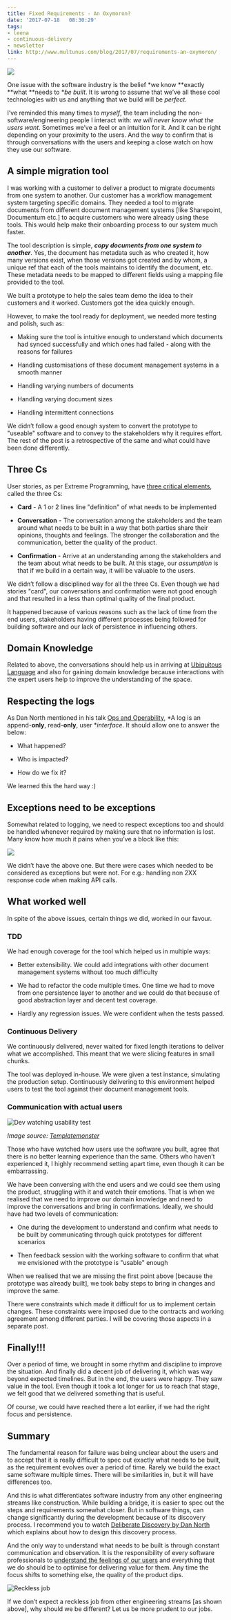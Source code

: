 ```yaml
---
title: Fixed Requirements - An Oxymoron?
date: '2017-07-18	08:30:29'
tags: 
- leena
- continuous-delivery
- newsletter
link: http://www.multunus.com/blog/2017/07/requirements-an-oxymoron/
---
```


![](https://s3.amazonaws.com/multunus-cdimages/build-cycle.png)

One issue with the software industry is the belief *we know **exactly **what **needs to **be built*. It is wrong to assume that we’ve all these cool technologies with us and anything that we build will be *perfect*.

I’ve reminded this many times to *myself*, the team including the non-software/engineering people I interact with: *we will never know what the users want*. Sometimes we’ve a feel or an intuition for it. And it can be right depending on your proximity to the users. And the way to confirm that is through conversations with the users and keeping a close watch on how they use our software. 

## A simple migration tool

I was working with a customer to deliver a product to migrate documents from one system to another. Our customer has a workflow management system targeting specific domains. They needed a tool to migrate documents from different document management systems [like Sharepoint, Documentum etc.] to acquire customers who were already using these tools. This would help make their onboarding process to our system much faster.

The tool description is simple, **_copy documents from one _****_system_****_ to another_**. Yes, the document has metadata such as who created it, how many versions exist, when those versions got created and by whom, a unique ref that each of the tools maintains to identify the document, etc. These metadata needs to be mapped to different fields using a mapping file provided to the tool.

We built a prototype to help the sales team demo the idea to their customers and it worked. Customers got the idea quickly enough. 

However, to make the tool ready for deployment, we needed more testing and polish, such as:

* Making sure the tool is intuitive enough to understand which documents had synced successfully  and which ones had  failed - along with the reasons for failures

* Handling customisations of these document management systems in a smooth manner

* Handling varying numbers of documents 

* Handling varying document sizes

* Handling intermittent connections

We didn’t follow a good enough system to convert the prototype to  "useable" software and to convey to the stakeholders why it requires effort. The rest of the post is a retrospective of the same and what could have been done differently.

## Three Cs

User stories, as per Extreme Programming, have [three ](http://ronjeffries.com/xprog/articles/expcardconversationconfirmation/)[critical](http://ronjeffries.com/xprog/articles/expcardconversationconfirmation/)[ elements](http://ronjeffries.com/xprog/articles/expcardconversationconfirmation/), called the three Cs:

* **Card** - A 1 or 2 lines line "definition" of what needs to be implemented

* **Conversation** - The conversation among the stakeholders and the team around what needs to be built in a way that both parties share their opinions, thoughts and feelings. The stronger the collaboration and the communication, better the quality of the product. 

* **Confirmation** - Arrive at an understanding among the stakeholders and the team about what needs to be built. At this stage, our *assumption* is that if we build in a certain way, it will be valuable to the users. 

We didn’t follow a disciplined way for all the three Cs. Even though we had stories "card", our conversations and confirmation were not good enough and that resulted in a less than optimal quality of the final product. 

It happened because of various reasons such as the lack of time from the end users, stakeholders having different processes being followed for building software and our lack of persistence in influencing others.

## Domain Knowledge

Related to above, the conversations should help us in arriving at [Ubiquitous](http://www.multunus.com/blog/2017/01/naming-the-hardest-software/)[ Language](http://www.multunus.com/blog/2017/01/naming-the-hardest-software/) and also for gaining domain knowledge because interactions with the expert users help to improve the understanding of the space.

## Respecting the logs

As Dan North mentioned in his talk [Ops and ](https://vimeo.com/209681251)[Operability](https://vimeo.com/209681251), *A log is an append-**only**, read-**only**, user **interface*. It should allow one to answer the below:

* What happened?

* Who is impacted?

* How do we fix it?

 

We learned this the hard way :)

## Exceptions need to be exceptions

Somewhat related to logging, we need to respect exceptions too and should be handled whenever required by making sure that no information is lost. Many know how much it pains when you’ve a block like this:

![](https://s3.amazonaws.com/multunus-cdimages/eating-exceptions.png)

We didn’t have the above one. But there were cases which needed to be considered as exceptions but were not. For e.g.: handling non 2XX response code when making API calls. 

## What worked well

In spite of the above issues, certain things we did, worked in our favour.

### TDD

We had enough coverage for the tool which helped us in multiple ways:

* Better extensibility. We could add integrations with other document management systems without too much difficulty

* We had to refactor the code multiple times. One time we had to move from one persistence layer to another and we could do that because of good abstraction layer and decent test coverage.

* Hardly any regression issues. We were confident when the tests passed.

### Continuous Delivery

We continuously delivered, never waited for fixed length iterations to deliver what we accomplished. This meant that we were slicing features in small chunks. 

The tool was deployed in-house. We were given a test instance, simulating the production setup. Continuously delivering to this environment helped users to test the tool against their document management tools. 

### Communication with actual users

![Dev watching usability test](https://s.tmimgcdn.com/blog/wp-content/uploads/2011/09/DevWatchingUsabilityTest.png?x47994)

*Image source: [Templatemonster](http://blog.templatemonster.com/2011/09/14/usability-testing-basics/)*

Those who have watched how users use the software you built, agree that there is no better learning experience than the same. Others who haven’t experienced it, I highly recommend setting apart time, even though it can be embarrassing. 

We have been conversing with the end users and we could see them using the product, struggling with it and watch their emotions. That is when we realised that we need to improve our domain knowledge and need to improve the conversations and bring in confirmations. Ideally, we should have had two levels of communication:

* One during the development to understand and confirm what needs to be built by communicating through quick prototypes for different scenarios

* Then feedback session with the working software to confirm that what we envisioned with the prototype is "usable" enough

When we realised that we are missing the first point above [because the prototype was already built], we took baby steps to bring in changes and improve the same.

There were constraints which made it difficult for us to implement certain changes. These constraints were imposed due to the contracts and working agreement among different parties. I will be covering those aspects in a separate post.

## Finally!!!

Over a period of time, we brought in some rhythm and discipline to improve the situation. And finally did a decent job of delivering it, which was way beyond expected timelines. But in the end, the users were happy. They saw value in the tool. Even though it took a lot longer for us to reach that stage, we felt good that we delivered something that is useful.

Of course, we could have reached there a lot earlier, if we had the right focus and persistence.

## Summary

The fundamental reason for failure was being unclear about the users and to accept that it is really difficult to spec out exactly what needs to be built, as the requirement evolves over a period of time. Rarely we build the exact same software multiple times. There will be similarities in, but it will have differences too. 

And this is what differentiates software industry from any other engineering streams like construction. While building a bridge, it is easier to spec out the steps and requirements somewhat closer. But in software things, can change significantly during the development because of its discovery process. I recommend you to watch [Deliberate](https://www.infoq.com/presentations/Deliberate-Discovery)[ Discovery](https://www.infoq.com/presentations/Deliberate-Discovery)[ by Dan North](https://www.infoq.com/presentations/Deliberate-Discovery) which explains about how to design this discovery process.

And the only way to understand what needs to be built is through constant communication and observation. It is the responsibility of every software professionals to [understand the feelings of our users](http://www.multunus.com/blog/2017/03/forgotten-story-whom-are-we-building-it-for/) and everything that we do should be to optimise for delivering value for them. Any time the focus shifts to something else, the quality of the product dips. 

![Reckless job](https://s3.amazonaws.com/multunus-cdimages/broken-bridge.jpg)

If we don’t expect a reckless job from other engineering streams [as shown above], why should we be different? Let us be more prudent to our jobs. 

